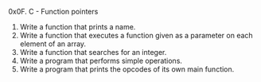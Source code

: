 0x0F. C - Function pointers

1. Write a function that prints a name.
2. Write a function that executes a function given as a parameter on each element of an array.
3. Write a function that searches for an integer.
4. Write a program that performs simple operations.
5. Write a program that prints the opcodes of its own main function.


